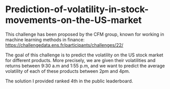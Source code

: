 # Prediction-of-volatility-in-stock-movements-on-the-US-market

This challenge has been proposed by the CFM group, known for working in machine learning methods in finance: https://challengedata.ens.fr/participants/challenges/22/

The goal of this challenge is to predict the volatility on the US stock market for different products.
More precisely, we are given their volatilities and returns between 9:30 a.m and 1:55 p.m, and we want to predict the average volatility of each of these products between 2pm and 4pm.

The solution I provided ranked 4th in the public leaderboard.
